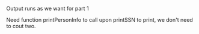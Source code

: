Output runs as we want for part 1

Need function printPersonInfo to call upon printSSN to print, we don't need to cout two. 
